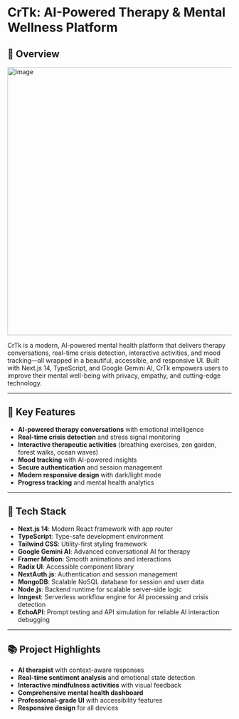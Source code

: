 # CrTk: AI-Powered Therapy & Mental Wellness Platform

## 🧠 Overview

<img width="1351" height="602" alt="image" src="https://github.com/user-attachments/assets/1f5633e7-9e0f-4521-b893-9f936ab6e14a" />


CrTk is a modern, AI-powered mental health platform that delivers therapy conversations, real-time crisis detection, interactive activities, and mood tracking—all wrapped in a beautiful, accessible, and responsive UI. Built with Next.js 14, TypeScript, and Google Gemini AI, CrTk empowers users to improve their mental well-being with privacy, empathy, and cutting-edge technology.

---

## 🚀 Key Features

- **AI-powered therapy conversations** with emotional intelligence
- **Real-time crisis detection** and stress signal monitoring
- **Interactive therapeutic activities** (breathing exercises, zen garden, forest walks, ocean waves)
- **Mood tracking** with AI-powered insights
- **Secure authentication** and session management
- **Modern responsive design** with dark/light mode
- **Progress tracking** and mental health analytics

---

## 📱 Tech Stack

- **Next.js 14**: Modern React framework with app router
- **TypeScript**: Type-safe development environment
- **Tailwind CSS**: Utility-first styling framework
- **Google Gemini AI**: Advanced conversational AI for therapy
- **Framer Motion**: Smooth animations and interactions
- **Radix UI**: Accessible component library
- **NextAuth.js**: Authentication and session management
- **MongoDB**: Scalable NoSQL database for session and user data
- **Node.js**: Backend runtime for scalable server-side logic
- **Inngest**: Serverless workflow engine for AI processing and crisis detection
- **EchoAPI**: Prompt testing and API simulation for reliable AI interaction debugging

---


## 📚 Project Highlights

- **AI therapist** with context-aware responses
- **Real-time sentiment analysis** and emotional state detection
- **Interactive mindfulness activities** with visual feedback
- **Comprehensive mental health dashboard**
- **Professional-grade UI** with accessibility features
- **Responsive design** for all devices
